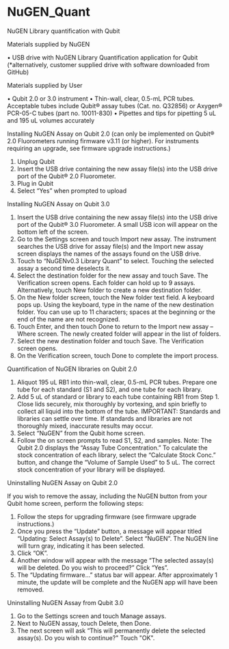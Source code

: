# NuGEN_Quant
NuGEN Library quantification with Qubit

Materials supplied by NuGEN

•	USB drive with NuGEN Library Quantification application for Qubit (*alternatively, customer supplied drive with software downloaded from GitHub)


Materials supplied by User

•	Qubit 2.0 or 3.0 instrument
•	Thin-wall, clear, 0.5-mL PCR tubes. Acceptable tubes include Qubit® assay tubes (Cat. no. Q32856) or Axygen® PCR-05-C tubes (part no.   10011-830)
•	Pipettes and tips for pipetting 5 uL and 195 uL volumes accurately


Installing NuGEN Assay on Qubit 2.0
(can only be implemented on Qubit® 2.0 Fluorometers running firmware v3.11 (or higher). For instruments requiring an upgrade, see firmware upgrade instructions.)

1.	Unplug Qubit
2.	Insert the USB drive containing the new assay file(s) into the USB drive port of the Qubit® 2.0 Fluorometer.
3.	Plug in Qubit
4.	Select “Yes” when prompted to upload


Installing NuGEN Assay on Qubit 3.0

1. Insert the USB drive containing the new assay file(s) into the USB drive port of the Qubit® 3.0 Fluorometer. A small USB icon will    appear on the bottom left of the screen.
2. Go to the Settings screen and touch Import new assay. The instrument searches the USB drive for assay file(s) and the Import new      assay screen displays the names of the assays found on the USB drive.
3. Touch to “NuGENv0.3 Library Quant” to select. Touching the selected assay a second time deselects it.
4. Select the destination folder for the new assay and touch Save. The Verification screen opens. Each folder can hold up to 9 assays.
Alternatively, touch New folder to create a new destination folder.
5. On the New folder screen, touch the New folder text field. A keyboard pops up. Using the keyboard, type in the name of the new destination folder. You can use up to 11 characters; spaces at the beginning or the end of the name are not recognized.
6. Touch Enter, and then touch Done to return to the Import new assay – Where screen. The newly created folder will appear in the list of folders.
7. Select the new destination folder and touch Save. The Verification screen opens.
8.	On the Verification screen, touch Done to complete the import process.


Quantification of NuGEN libraries on Qubit 2.0 

1.	Aliquot 195 uL RB1 into thin-wall, clear, 0.5-mL PCR tubes. Prepare one tube for each standard (S1 and S2), and one tube for each library.
2.	Add 5 uL of standard or library to each tube containing RB1 from Step 1. Close lids securely, mix thoroughly by vortexing, and spin briefly to collect all liquid into the bottom of the tube.
IMPORTANT:  Standards and libraries can settle over time. If standards and libraries are not thoroughly mixed, inaccurate results may occur.
3.	Select “NuGEN” from the Qubit home screen.
4.	Follow the on screen prompts to read S1, S2, and samples.
Note: The Qubit 2.0 displays the “Assay Tube Concentration.” To calculate the stock concentration of each library, select the “Calculate Stock Conc.” button, and change the “Volume of Sample Used” to 5 uL. The correct stock concentration of your library will be displayed.


Uninstalling NuGEN Assay on Qubit 2.0

If you wish to remove the assay, including the NuGEN button from your Qubit home screen, perform the following steps:
1.	Follow the steps for upgrading firmware (see firmware upgrade instructions.)
2.	Once you press the “Update” button, a message will appear titled “Updating: Select Assay(s) to Delete”. Select “NuGEN”. The NuGEN line will turn gray, indicating it has been selected.
3.	Click “OK”. 
4.	Another window will appear with the message “The selected assay(s) will be deleted. Do you wish to proceed?”  Click “Yes”. 
5.	The “Updating firmware…” status bar will appear. After approximately 1 minute, the update will be complete and the NuGEN app will have been removed.

Uninstalling NuGEN Assay from Qubit 3.0
1.	Go to the Settings screen and touch Manage assays.
2.	Next to NuGEN assay, touch Delete, then Done.
3.	The next screen will ask “This will permanently delete the selected assay(s). Do you wish to continue?" Touch "OK".



